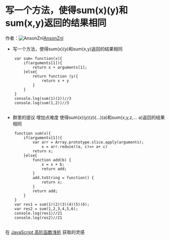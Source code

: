 # 写一个方法，使得sum(x)(y)和sum(x,y)返回的结果相同

作者：![AnsonZnl](https://avatars.githubusercontent.com/u/29278068?s=80&u=d0989f3ba8a133fbfef695a84b63c07a08d0d841&v=4)[AnsonZnl](https://github/AnsonZnl)

  * 写一个方法，使得sum(x)(y)和sum(x,y)返回的结果相同


``` 
    var sum= function(x){
        if(arguments[1]){
            return x + arguments[1];
        }else{
            return function (y){
                return x + y
            }
        }
    }
    console.log(sum(1)(2))//3
    console.log(sum(1,2))//3
    
```

  * 群里的提议 增加点难度 使得sum(x)(y)(z)(...)(a)和sum(x,y,z,... a)返回的结果相同


``` 
    function sum(x){
        if(arguments[1]){
            var arr = Array.prototype.slice.apply(arguments);
                x = arr.reduce((a, c)=> a+ c)
            return x;
        }else{
            function add(b) { 
                x = x + b; 
                return add;
            }
            add.toString = function() { 
                return x;
            }
            return add; 
        }
    }
    var res1 = sum(1)(2)(3)(4)(5)(6);
    var res2 = sum(1,2,3,4,5,6);
    console.log(res1)//21
    console.log(res2)//21
    
```

在 [JavaScript 高阶函数浅析](https://github.com/yygmind/blog/issues/36) 获取的灵感
